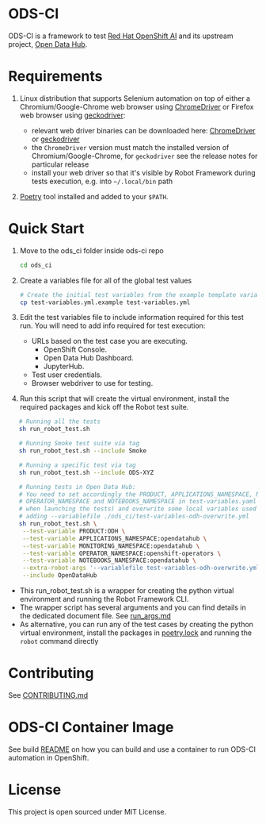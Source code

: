 # ODS-CI
ODS-CI is a framework to test [Red Hat OpenShift AI](https://www.redhat.com/en/technologies/cloud-computing/openshift/openshift-ai)
and its upstream project, [Open Data Hub](https://opendatahub.io/).

# Requirements
  1. Linux distribution that supports Selenium automation on top of either a Chromium/Google-Chrome web browser using [ChromeDriver](https://chromedriver.chromium.org) or Firefox web browser using [geckodriver](https://github.com/mozilla/geckodriver):
     * relevant web driver binaries can be downloaded here: [ChromeDriver](https://googlechromelabs.github.io/chrome-for-testing) or [geckodriver](https://github.com/mozilla/geckodriver/releases)
     * the `ChromeDriver` version must match the installed version of Chromium/Google-Chrome, for `geckodriver` see the release notes for particular release
     * install your web driver so that it's visible by Robot Framework during tests execution, e.g. into `~/.local/bin` path

  2. [Poetry](https://python-poetry.org/docs/#installation) tool installed and added to your `$PATH`.


# Quick Start
  1. Move to the ods_ci folder inside ods-ci repo
     ```bash
     cd ods_ci
     ```
  1. Create a variables file for all of the global test values
     ```bash
     # Create the initial test variables from the example template variables file
     cp test-variables.yml.example test-variables.yml
     ```
  2. Edit the test variables file to include information required for this test run.
     You will need to add info required for test execution:
     * URLs based on the test case you are executing.<br>
        *   OpenShift Console.<br>
        *   Open Data Hub Dashboard.<br>
        *   JupyterHub.<br>
     * Test user credentials.
     * Browser webdriver to use for testing.

  3. Run this script that will create the virtual environment, install the required packages and kick off the Robot test suite.
  ```bash
     # Running all the tests
     sh run_robot_test.sh

     # Running Smoke test suite via tag
     sh run_robot_test.sh --include Smoke

     # Running a specific test via tag
     sh run_robot_test.sh --include ODS-XYZ

     # Running tests in Open Data Hub:
     # You need to set accordingly the PRODUCT, APPLICATIONS_NAMESPACE, MONITORING_NAMESPACE,
     # OPERATOR_NAMESPACE and NOTEBOOKS_NAMESPACE in test-variables.yaml (or pass them as parameters
     # when launching the tests) and overwrite some local variables used in the test suites
     # adding --variablefile ./ods_ci/test-variables-odh-overwrite.yml
     sh run_robot_test.sh \
      --test-variable PRODUCT:ODH \
      --test-variable APPLICATIONS_NAMESPACE:opendatahub \
      --test-variable MONITORING_NAMESPACE:opendatahub \
      --test-variable OPERATOR_NAMESPACE:openshift-operators \
      --test-variable NOTEBOOKS_NAMESPACE:opendatahub \
      --extra-robot-args '--variablefile test-variables-odh-overwrite.yml' \
      --include OpenDataHub
   ```

   * This run_robot_test.sh is a wrapper for creating the python virtual environment and running the Robot Framework CLI.
   * The wrapper script has several arguments and you can find details in the dedicated document file. See [run_args.md](ods_ci/docs/RUN_ARGUMENTS.md)
   * As alternative, you can run any of the test cases by creating the python virtual environment, install the packages in [poetry.lock](poetry.lock) and running the `robot` command directly


# Contributing
See [CONTRIBUTING.md](ods_ci/CONTRIBUTING.md)
# ODS-CI Container Image
See build [README](ods_ci/docs/ODS-CI-IMAGE-README.md) on how you can build and use a container to run ODS-CI automation in OpenShift.
# License
This project is open sourced under MIT License.
